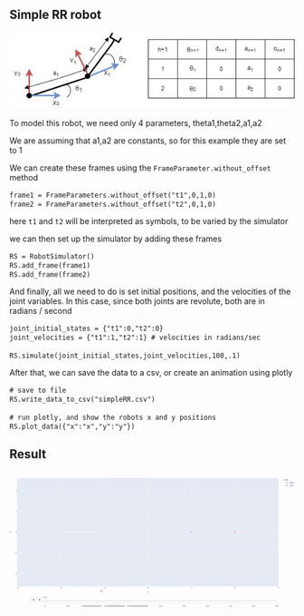 ## Simple RR robot

![](../../images/SimpleRR.png)

To model this robot, we need only 4 parameters, theta1,theta2,a1,a2

We are assuming that a1,a2 are constants, so for this example they are set to 1

We can create these frames using the `FrameParameter.without_offset` method

```python3
frame1 = FrameParameters.without_offset("t1",0,1,0)
frame2 = FrameParameters.without_offset("t2",0,1,0)
```

here `t1` and `t2` will be interpreted as symbols, to be varied by the simulator

we can then set up the simulator by adding these frames
```python3
RS = RobotSimulator()
RS.add_frame(frame1)
RS.add_frame(frame2)
```

And finally, all we need to do is set initial positions, and the velocities of the joint variables. In this case, since both joints are revolute, both are in radians / second
```python3
joint_initial_states = {"t1":0,"t2":0}
joint_velocities = {"t1":1,"t2":1} # velocities in radians/sec

RS.simulate(joint_initial_states,joint_velocities,100,.1)
```

After that, we can save the data to a csv, or create an animation using plotly
```python3
# save to file
RS.write_data_to_csv("simpleRR.csv")

# run plotly, and show the robots x and y positions
RS.plot_data({"x":"x","y":"y"})
```
## Result
![](../../images/RRexample.gif)